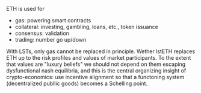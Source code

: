 ETH is used for
- gas: powering smart contracts
- collateral: investing, gambling, loans, etc., token issuance
- consensus: validation
- trading: number go up/down

With LSTs, only gas cannot be replaced in principle.  Wether lstETH
replaces ETH up to the risk profiles and values of market
participants.  To the extent that values are "luxury beliefs" we
should not depend on them escaping dysfunctional nash equilibria, and
this is the central organizing insight of crypto-economics: use
incentive alignment so that a functoning system (decentralized publlic
goods) becomes a Schelling point.

